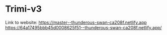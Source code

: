 # Trimi-v3

Link to website: https://master--thunderous-swan-ca208f.netlify.app 
https://64a17495bbb45d0008625f51--thunderous-swan-ca208f.netlify.app/  
